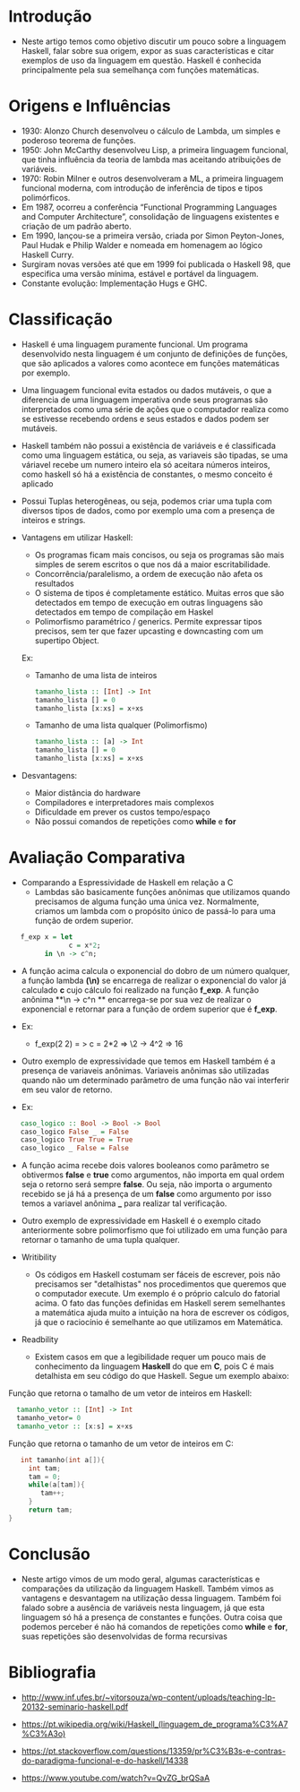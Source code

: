 # Introdução
* Neste artigo temos como objetivo discutir um pouco sobre a linguagem Haskell, falar sobre sua origem, expor as suas características e citar exemplos de uso da linguagem em questão. Haskell é conhecida principalmente pela sua semelhança com funções matemáticas. 
# Origens e Influências
- 1930:  Alonzo  Church  desenvolveu  o  cálculo  de Lambda,  um  simples  e poderoso teorema de funções.
- 1950: John McCarthy desenvolveu Lisp, a primeira linguagem funcional, que tinha influência da teoria de lambda
 mas aceitando atribuições de variáveis.
-  1970:  Robin  Milner  e  outros  desenvolveram  a ML,  a  primeira  linguagem funcional moderna, com introdução de inferência de tipos e tipos polimórficos.
- Em  1987,    ocorreu  a  conferência  “Functional  Programming  Languages  and  Computer Architecture”, consolidação de linguagens existentes e criação de um padrão aberto.
- Em 1990, lançou-se a primeira versão, criada por Simon Peyton-Jones, Paul Hudak e Philip Walder e nomeada em homenagem ao lógico Haskell Curry.
- Surgiram novas versões até que em 1999 foi publicada o Haskell 98, que especifica uma versão mínima, estável e portável da linguagem.
- Constante evolução: Implementação Hugs e GHC.


# Classificação
 * Haskell é uma linguagem puramente funcional. Um programa desenvolvido nesta linguagem é um conjunto de definições de funções, que são aplicados a valores como acontece em funções matemáticas por exemplo.
 * Uma linguagem funcional evita estados ou dados mutáveis, o que a diferencia de uma linguagem imperativa onde seus programas são interpretados como uma série de ações que o computador realiza como se estivesse recebendo ordens e seus estados e dados podem ser mutáveis.
 * Haskell também não possui a existência de variáveis e é classificada como uma linguagem estática, ou seja,  as variaveis são tipadas, se uma váriavel recebe um numero inteiro ela só aceitara números inteiros, como haskell só há a existência de constantes, o mesmo conceito é aplicado
* Possui Tuplas heterogêneas, ou seja, podemos criar uma tupla com diversos tipos de dados, como por exemplo uma com a presença de inteiros e strings.
* Vantagens em utilizar Haskell:
  * Os programas ficam mais concisos, ou seja os programas são mais simples de serem escritos o que nos dá a maior escritabilidade.
  * Concorrência/paralelismo, a ordem de execução não afeta os resultados
  * O sistema de tipos é completamente estático. Muitas erros que são detectados em tempo de execução em outras linguagens são detectados em tempo de compilação em Haskel
  * Polimorfismo paramétrico / generics. Permite expressar tipos precisos, sem ter que fazer upcasting e downcasting com um supertipo Object.
  
  Ex:
  * Tamanho de uma lista de inteiros
  
    ```haskell
    tamanho_lista :: [Int] -> Int
    tamanho_lista [] = 0
    tamanho_lista [x:xs] = x+xs
    ```
  * Tamanho de uma lista qualquer (Polimorfismo)

    ```haskell
    tamanho_lista :: [a] -> Int
    tamanho_lista [] = 0
    tamanho_lista [x:xs] = x+xs
    ```  
  
  
* Desvantagens:
   * Maior distância do hardware
   * Compiladores e interpretadores mais complexos
   * Dificuldade em prever os custos tempo/espaço
   * Não possui comandos de repetições como **while** e **for**

# Avaliação Comparativa
* Comparando a Espressividade de Haskell em relação a C
   * Lambdas são basicamente funções anônimas que utilizamos quando precisamos de alguma função uma única vez. Normalmente, criamos um lambda com o propósito único de passá-lo para uma função de ordem superior.
```haskell
   f_exp x = let
               c = x*2;
	     in \n -> c^n;
```
   * A função acima calcula o exponencial do dobro de um número qualquer, a função lambda **(\n)** se encarrega de realizar o exponencial do valor já calculado **c** cujo cálculo foi realizado na função **f_exp**. A função anônima **\n -> c^n ** encarrega-se por sua vez de realizar o exponencial e retornar para a função de ordem superior que é **f_exp**.
   * Ex:
     * f_exp(2 2) = > c = 2*2 => \2 -> 4^2 => 16
     
   * Outro exemplo de expressividade que temos em Haskell também é a presença de variaveis anônimas. Variaveis anônimas são utilizadas quando não um determinado parâmetro de uma função não vai interferir em seu valor de retorno.
   * Ex:
   
```haskell
   caso_logico :: Bool -> Bool -> Bool
   caso_logico False _ = False
   caso_logico True True = True
   caso_logico _ False = False
```
   * A função acima recebe dois valores booleanos como parâmetro se obtivermos **false** e **true** como argumentos, não importa em qual ordem seja o retorno será sempre **false**. Ou seja, não importa o argumento recebido se já há a presença de um **false** como argumento por isso temos a variavel anônima **_** para realizar tal verificação.
   
   * Outro exemplo de expressividade em Haskell é o exemplo citado anteriormente sobre polimorfismo que foi utilizado em uma função para retornar o tamanho de uma tupla qualquer.

* Writibility
  * Os códigos em Haskell costumam ser fáceis de escrever, pois não precisamos ser "detalhistas" nos procedimentos que queremos que o computador execute. Um exemplo é o próprio calculo do fatorial acima. O fato das funções definidas em Haskell serem semelhantes a matemática ajuda muito a intuição na hora de escrever os códigos, já que o raciocínio é semelhante ao que utilizamos em Matemática.
 
 * Readbility
   * Existem casos em que a legibilidade requer um pouco mais de conhecimento da linguagem **Haskell** do que em **C**, pois C é mais detalhista em seu código do que Haskell. Segue um exemplo abaixo:
  
  Função que retorna o tamalho de um vetor de inteiros em Haskell:
  
  ```haskell
    tamanho_vetor :: [Int] -> Int
    tamanho_vetor= 0
    tamanho_vetor :: [x:s] = x+xs
  ```
  Função que retorna o tamanho de um vetor de inteiros em C:
  
  ```C
     int tamanho(int a[]){
       int tam;
       tam = 0;
       while(a[tam]){
          tam++;
       }	
       return tam;
}
  ```
  
  
  
# Conclusão
* Neste artigo vimos de um modo geral, algumas características e comparações da utilização da linguagem Haskell. Também vimos as vantagens e desvantagem na utilização dessa linguagem. Também foi falado sobre a ausência de variáveis nesta linguagem, já que esta linguagem só há a presença de constantes e funções. Outra coisa que podemos perceber é não há comandos de repetições como __while__ e __for__, suas repetições são desenvolvidas de forma recursivas

# Bibliografia
* http://www.inf.ufes.br/~vitorsouza/wp-content/uploads/teaching-lp-20132-seminario-haskell.pdf

* https://pt.wikipedia.org/wiki/Haskell_(linguagem_de_programa%C3%A7%C3%A3o)

* https://pt.stackoverflow.com/questions/13359/pr%C3%B3s-e-contras-do-paradigma-funcional-e-do-haskell/14338

* https://www.youtube.com/watch?v=QvZG_brQSaA
